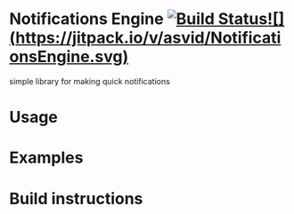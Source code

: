 # Notifications Engine [![Build Status](https://travis-ci.org/asvid/AndroidNotifications.svg?branch=master)](https://travis-ci.org/asvid/AndroidNotifications)[![] (https://jitpack.io/v/asvid/NotificationsEngine.svg)](https://jitpack.io/#asvid/NotificationsEngine)

simple library for making quick notifications


# Usage

# Examples

# Build instructions

